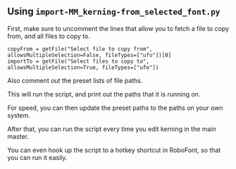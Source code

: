 ## Using `import-MM_kerning-from_selected_font.py`

First, make sure to uncomment the lines that allow you to fetch a file to copy from, and all files to copy to.

```
copyFrom = getFile("Select file to copy from", allowsMultipleSelection=False, fileTypes=["ufo"])[0]
importTo = getFile("Select files to copy to", allowsMultipleSelection=True, fileTypes=["ufo"])
```

Also comment *out* the preset lists of file paths.

This will run the script, and print out the paths that it is running on. 

For speed, you can then update the preset paths to the paths on your own system.

After that, you can run the script every time you edit kerning in the main master. 

You can even hook up the script to a hotkey shortcut in RoboFont, so that you can run it easily.
